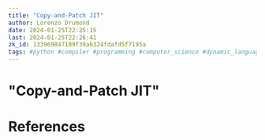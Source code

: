 ```yaml
---
title: "Copy-and-Patch JIT"
author: Lorenzo Drumond
date: 2024-01-25T22:25:15
last: 2024-01-25T22:26:41
zk_id: 133969847189f39a6324fdafd5f7195a
tags: #python #compiler #programming #computer_science #dynamic_languages #static
---
```



# "Copy-and-Patch JIT"

# References
